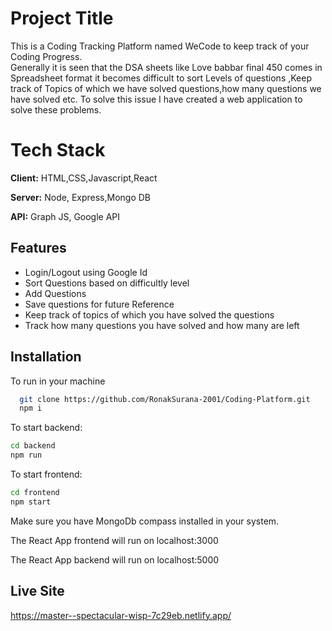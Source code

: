 
# Project Title
This is a Coding Tracking Platform named WeCode to keep track of your Coding Progress.  
Generally it is seen that the DSA sheets like Love babbar final 450 comes in Spreadsheet format it becomes difficult to sort Levels of questions ,Keep track of Topics of which we have solved questions,how many questions we have solved etc. To solve this issue I have created a web application to solve these problems. 


# Tech Stack

**Client:** HTML,CSS,Javascript,React

**Server:** Node, Express,Mongo DB

**API:** Graph JS, Google API



## Features

- Login/Logout using Google Id
- Sort Questions based on difficultly level
- Add Questions
- Save questions for future Reference
- Keep track of topics of which you have solved the questions  
- Track how many questions you have solved and how many are left

## Installation

To run in your machine

```bash
  git clone https://github.com/RonakSurana-2001/Coding-Platform.git
  npm i
```

To start backend:
```bash
cd backend
npm run
```

To start frontend:
```bash
cd frontend
npm start
```

Make sure you have MongoDb compass installed in your system.    

The React App frontend will run on localhost:3000    

The React App backend will run on localhost:5000  

## Live Site
https://master--spectacular-wisp-7c29eb.netlify.app/